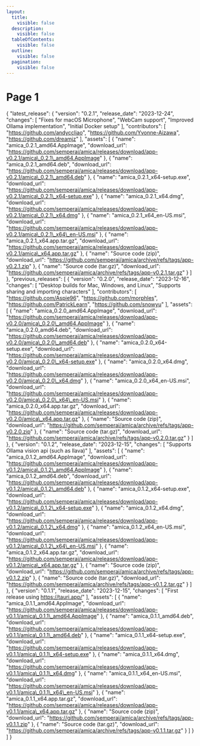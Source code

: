 ```yaml
---
layout:
  title:
    visible: false
  description:
    visible: false
  tableOfContents:
    visible: false
  outline:
    visible: false
  pagination:
    visible: false
---
```


# Page 1

{ "latest\_release": { "version": "0.2.1", "release\_date": "2023-12-24", "changes": \[ "Fixes for macOS Microphone", "WebCam support", "Improved Ollama implementation", "Initial Docker setup" ], "contributors": \[ "https://github.com/andyccliao", "https://github.com/Yvonne-Aizawa", "https://github.com/dreamjz" ], "assets": \[ { "name": "amica\_0.2.1\_amd64.AppImage", "download\_url": "https://github.com/semperai/amica/releases/download/app-v0.2.1/amica\_0.2.1\_amd64.AppImage" }, { "name": "amica\_0.2.1\_amd64.deb", "download\_url": "https://github.com/semperai/amica/releases/download/app-v0.2.1/amica\_0.2.1\_amd64.deb" }, { "name": "amica\_0.2.1\_x64-setup.exe", "download\_url": "https://github.com/semperai/amica/releases/download/app-v0.2.1/amica\_0.2.1\_x64-setup.exe" }, { "name": "amica\_0.2.1\_x64.dmg", "download\_url": "https://github.com/semperai/amica/releases/download/app-v0.2.1/amica\_0.2.1\_x64.dmg" }, { "name": "amica\_0.2.1\_x64\_en-US.msi", "download\_url": "https://github.com/semperai/amica/releases/download/app-v0.2.1/amica\_0.2.1\_x64\_en-US.msi" }, { "name": "amica\_0.2.1\_x64.app.tar.gz", "download\_url": "https://github.com/semperai/amica/releases/download/app-v0.2.1/amica\_x64.app.tar.gz" }, { "name": "Source code (zip)", "download\_url": "https://github.com/semperai/amica/archive/refs/tags/app-v0.2.1.zip" }, { "name": "Source code (tar.gz)", "download\_url": "https://github.com/semperai/amica/archive/refs/tags/app-v0.2.1.tar.gz" } ] }, "previous\_releases": \[ { "version": "0.2.0", "release\_date": "2023-12-16", "changes": \[ "Desktop builds for Mac, Windows, and Linux", "Supports sharing and importing characters" ], "contributors": \[ "https://github.com/Aspie96", "https://github.com/morphles", "https://github.com/PatrickLearn", "https://github.com/snowyu" ], "assets": \[ { "name": "amica\_0.2.0\_amd64.AppImage", "download\_url": "https://github.com/semperai/amica/releases/download/app-v0.2.0/amica\_0.2.0\_amd64.AppImage" }, { "name": "amica\_0.2.0\_amd64.deb", "download\_url": "https://github.com/semperai/amica/releases/download/app-v0.2.0/amica\_0.2.0\_amd64.deb" }, { "name": "amica\_0.2.0\_x64-setup.exe", "download\_url": "https://github.com/semperai/amica/releases/download/app-v0.2.0/amica\_0.2.0\_x64-setup.exe" }, { "name": "amica\_0.2.0\_x64.dmg", "download\_url": "https://github.com/semperai/amica/releases/download/app-v0.2.0/amica\_0.2.0\_x64.dmg" }, { "name": "amica\_0.2.0\_x64\_en-US.msi", "download\_url": "https://github.com/semperai/amica/releases/download/app-v0.2.0/amica\_0.2.0\_x64\_en-US.msi" }, { "name": "amica\_0.2.0\_x64.app.tar.gz", "download\_url": "https://github.com/semperai/amica/releases/download/app-v0.2.0/amica\_x64.app.tar.gz" }, { "name": "Source code (zip)", "download\_url": "https://github.com/semperai/amica/archive/refs/tags/app-v0.2.0.zip" }, { "name": "Source code (tar.gz)", "download\_url": "https://github.com/semperai/amica/archive/refs/tags/app-v0.2.0.tar.gz" } ] }, { "version": "0.1.2", "release\_date": "2023-12-15", "changes": \[ "Supports Ollama vision api (such as llava)" ], "assets": \[ { "name": "amica\_0.1.2\_amd64.AppImage", "download\_url": "https://github.com/semperai/amica/releases/download/app-v0.1.2/amica\_0.1.2\_amd64.AppImage" }, { "name": "amica\_0.1.2\_amd64.deb", "download\_url": "https://github.com/semperai/amica/releases/download/app-v0.1.2/amica\_0.1.2\_amd64.deb" }, { "name": "amica\_0.1.2\_x64-setup.exe", "download\_url": "https://github.com/semperai/amica/releases/download/app-v0.1.2/amica\_0.1.2\_x64-setup.exe" }, { "name": "amica\_0.1.2\_x64.dmg", "download\_url": "https://github.com/semperai/amica/releases/download/app-v0.1.2/amica\_0.1.2\_x64.dmg" }, { "name": "amica\_0.1.2\_x64\_en-US.msi", "download\_url": "https://github.com/semperai/amica/releases/download/app-v0.1.2/amica\_0.1.2\_x64\_en-US.msi" }, { "name": "amica\_0.1.2\_x64.app.tar.gz", "download\_url": "https://github.com/semperai/amica/releases/download/app-v0.1.2/amica\_x64.app.tar.gz" }, { "name": "Source code (zip)", "download\_url": "https://github.com/semperai/amica/archive/refs/tags/app-v0.1.2.zip" }, { "name": "Source code (tar.gz)", "download\_url": "https://github.com/semperai/amica/archive/refs/tags/app-v0.1.2.tar.gz" } ] }, { "version": "0.1.1", "release\_date": "2023-12-15", "changes": \[ "First release using https://tauri.app/" ], "assets": \[ { "name": "amica\_0.1.1\_amd64.AppImage", "download\_url": "https://github.com/semperai/amica/releases/download/app-v0.1.1/amica\_0.1.1\_amd64.AppImage" }, { "name": "amica\_0.1.1\_amd64.deb", "download\_url": "https://github.com/semperai/amica/releases/download/app-v0.1.1/amica\_0.1.1\_amd64.deb" }, { "name": "amica\_0.1.1\_x64-setup.exe", "download\_url": "https://github.com/semperai/amica/releases/download/app-v0.1.1/amica\_0.1.1\_x64-setup.exe" }, { "name": "amica\_0.1.1\_x64.dmg", "download\_url": "https://github.com/semperai/amica/releases/download/app-v0.1.1/amica\_0.1.1\_x64.dmg" }, { "name": "amica\_0.1.1\_x64\_en-US.msi", "download\_url": "https://github.com/semperai/amica/releases/download/app-v0.1.1/amica\_0.1.1\_x64\_en-US.msi" }, { "name": "amica\_0.1.1\_x64.app.tar.gz", "download\_url": "https://github.com/semperai/amica/releases/download/app-v0.1.1/amica\_x64.app.tar.gz" }, { "name": "Source code (zip)", "download\_url": "https://github.com/semperai/amica/archive/refs/tags/app-v0.1.1.zip" }, { "name": "Source code (tar.gz)", "download\_url": "https://github.com/semperai/amica/archive/refs/tags/app-v0.1.1.tar.gz" } ] } ] }
